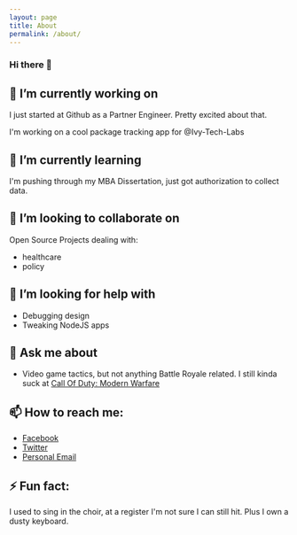 ```yaml
---
layout: page
title: About
permalink: /about/
---
```


### Hi there 👋

## 🔭 I’m currently working on
I just started at Github as a Partner Engineer. Pretty excited about that.

I'm working on a cool package tracking app for @Ivy-Tech-Labs

## 🌱 I’m currently learning
I'm pushing through my MBA Dissertation, just got authorization to collect data.

## 👯 I’m looking to collaborate on
Open Source Projects dealing with: 
- healthcare
- policy

## 🤔 I’m looking for help with
- Debugging design
- Tweaking NodeJS apps

## 💬 Ask me about
- Video game tactics, but not anything Battle Royale related. I still kinda suck at [Call Of Duty: Modern Warfare](https://www.callofduty.com/modernwarfare)

## 📫 How to reach me:

- [Facebook](https://www.facebook.com/rufus.mbugua/)
- [Twitter](www.twitter.com/rufusmbugua)
- [Personal Email](mailto:mbuguarufus@gmail.com)

## ⚡ Fun fact:
I used to sing in the choir, at a register I'm not sure I can still hit. Plus I own a dusty keyboard.

<!--
**RufusMbugua/rufusmbugua** is a ✨ _special_ ✨ repository because its `README.md` (this file) appears on your GitHub profile.

Here are some ideas to get you started:

- 🔭 I’m currently working on ...
- 🌱 I’m currently learning ...
- 👯 I’m looking to collaborate on ...
- 🤔 I’m looking for help with ...
- 💬 Ask me about ...
- 📫 How to reach me: ...
- 😄 Pronouns: ...
- ⚡ Fun fact: ...
-->

